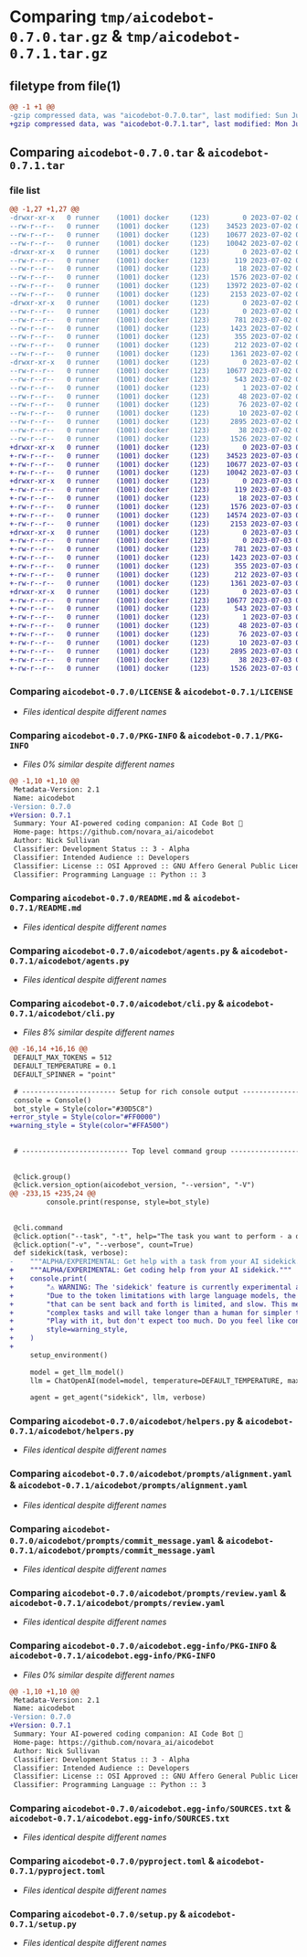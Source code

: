 # Comparing `tmp/aicodebot-0.7.0.tar.gz` & `tmp/aicodebot-0.7.1.tar.gz`

## filetype from file(1)

```diff
@@ -1 +1 @@
-gzip compressed data, was "aicodebot-0.7.0.tar", last modified: Sun Jul  2 04:30:34 2023, max compression
+gzip compressed data, was "aicodebot-0.7.1.tar", last modified: Mon Jul  3 00:21:17 2023, max compression
```

## Comparing `aicodebot-0.7.0.tar` & `aicodebot-0.7.1.tar`

### file list

```diff
@@ -1,27 +1,27 @@
-drwxr-xr-x   0 runner    (1001) docker     (123)        0 2023-07-02 04:30:34.282827 aicodebot-0.7.0/
--rw-r--r--   0 runner    (1001) docker     (123)    34523 2023-07-02 04:30:10.000000 aicodebot-0.7.0/LICENSE
--rw-r--r--   0 runner    (1001) docker     (123)    10677 2023-07-02 04:30:34.278828 aicodebot-0.7.0/PKG-INFO
--rw-r--r--   0 runner    (1001) docker     (123)    10042 2023-07-02 04:30:10.000000 aicodebot-0.7.0/README.md
-drwxr-xr-x   0 runner    (1001) docker     (123)        0 2023-07-02 04:30:34.278828 aicodebot-0.7.0/aicodebot/
--rw-r--r--   0 runner    (1001) docker     (123)      119 2023-07-02 04:30:10.000000 aicodebot-0.7.0/aicodebot/.aicodebot.template
--rw-r--r--   0 runner    (1001) docker     (123)       18 2023-07-02 04:30:10.000000 aicodebot-0.7.0/aicodebot/__init__.py
--rw-r--r--   0 runner    (1001) docker     (123)     1576 2023-07-02 04:30:10.000000 aicodebot-0.7.0/aicodebot/agents.py
--rw-r--r--   0 runner    (1001) docker     (123)    13972 2023-07-02 04:30:10.000000 aicodebot-0.7.0/aicodebot/cli.py
--rw-r--r--   0 runner    (1001) docker     (123)     2153 2023-07-02 04:30:10.000000 aicodebot-0.7.0/aicodebot/helpers.py
-drwxr-xr-x   0 runner    (1001) docker     (123)        0 2023-07-02 04:30:34.278828 aicodebot-0.7.0/aicodebot/prompts/
--rw-r--r--   0 runner    (1001) docker     (123)        0 2023-07-02 04:30:10.000000 aicodebot-0.7.0/aicodebot/prompts/__init__.py
--rw-r--r--   0 runner    (1001) docker     (123)      781 2023-07-02 04:30:10.000000 aicodebot-0.7.0/aicodebot/prompts/alignment.yaml
--rw-r--r--   0 runner    (1001) docker     (123)     1423 2023-07-02 04:30:10.000000 aicodebot-0.7.0/aicodebot/prompts/commit_message.yaml
--rw-r--r--   0 runner    (1001) docker     (123)      355 2023-07-02 04:30:10.000000 aicodebot-0.7.0/aicodebot/prompts/debug.yaml
--rw-r--r--   0 runner    (1001) docker     (123)      212 2023-07-02 04:30:10.000000 aicodebot-0.7.0/aicodebot/prompts/fun_fact.yaml
--rw-r--r--   0 runner    (1001) docker     (123)     1361 2023-07-02 04:30:10.000000 aicodebot-0.7.0/aicodebot/prompts/review.yaml
-drwxr-xr-x   0 runner    (1001) docker     (123)        0 2023-07-02 04:30:34.278828 aicodebot-0.7.0/aicodebot.egg-info/
--rw-r--r--   0 runner    (1001) docker     (123)    10677 2023-07-02 04:30:34.000000 aicodebot-0.7.0/aicodebot.egg-info/PKG-INFO
--rw-r--r--   0 runner    (1001) docker     (123)      543 2023-07-02 04:30:34.000000 aicodebot-0.7.0/aicodebot.egg-info/SOURCES.txt
--rw-r--r--   0 runner    (1001) docker     (123)        1 2023-07-02 04:30:34.000000 aicodebot-0.7.0/aicodebot.egg-info/dependency_links.txt
--rw-r--r--   0 runner    (1001) docker     (123)       48 2023-07-02 04:30:34.000000 aicodebot-0.7.0/aicodebot.egg-info/entry_points.txt
--rw-r--r--   0 runner    (1001) docker     (123)       76 2023-07-02 04:30:34.000000 aicodebot-0.7.0/aicodebot.egg-info/requires.txt
--rw-r--r--   0 runner    (1001) docker     (123)       10 2023-07-02 04:30:34.000000 aicodebot-0.7.0/aicodebot.egg-info/top_level.txt
--rw-r--r--   0 runner    (1001) docker     (123)     2895 2023-07-02 04:30:10.000000 aicodebot-0.7.0/pyproject.toml
--rw-r--r--   0 runner    (1001) docker     (123)       38 2023-07-02 04:30:34.282827 aicodebot-0.7.0/setup.cfg
--rw-r--r--   0 runner    (1001) docker     (123)     1526 2023-07-02 04:30:10.000000 aicodebot-0.7.0/setup.py
+drwxr-xr-x   0 runner    (1001) docker     (123)        0 2023-07-03 00:21:17.648448 aicodebot-0.7.1/
+-rw-r--r--   0 runner    (1001) docker     (123)    34523 2023-07-03 00:20:53.000000 aicodebot-0.7.1/LICENSE
+-rw-r--r--   0 runner    (1001) docker     (123)    10677 2023-07-03 00:21:17.648448 aicodebot-0.7.1/PKG-INFO
+-rw-r--r--   0 runner    (1001) docker     (123)    10042 2023-07-03 00:20:53.000000 aicodebot-0.7.1/README.md
+drwxr-xr-x   0 runner    (1001) docker     (123)        0 2023-07-03 00:21:17.648448 aicodebot-0.7.1/aicodebot/
+-rw-r--r--   0 runner    (1001) docker     (123)      119 2023-07-03 00:20:53.000000 aicodebot-0.7.1/aicodebot/.aicodebot.template
+-rw-r--r--   0 runner    (1001) docker     (123)       18 2023-07-03 00:20:53.000000 aicodebot-0.7.1/aicodebot/__init__.py
+-rw-r--r--   0 runner    (1001) docker     (123)     1576 2023-07-03 00:20:53.000000 aicodebot-0.7.1/aicodebot/agents.py
+-rw-r--r--   0 runner    (1001) docker     (123)    14574 2023-07-03 00:20:53.000000 aicodebot-0.7.1/aicodebot/cli.py
+-rw-r--r--   0 runner    (1001) docker     (123)     2153 2023-07-03 00:20:53.000000 aicodebot-0.7.1/aicodebot/helpers.py
+drwxr-xr-x   0 runner    (1001) docker     (123)        0 2023-07-03 00:21:17.648448 aicodebot-0.7.1/aicodebot/prompts/
+-rw-r--r--   0 runner    (1001) docker     (123)        0 2023-07-03 00:20:53.000000 aicodebot-0.7.1/aicodebot/prompts/__init__.py
+-rw-r--r--   0 runner    (1001) docker     (123)      781 2023-07-03 00:20:53.000000 aicodebot-0.7.1/aicodebot/prompts/alignment.yaml
+-rw-r--r--   0 runner    (1001) docker     (123)     1423 2023-07-03 00:20:53.000000 aicodebot-0.7.1/aicodebot/prompts/commit_message.yaml
+-rw-r--r--   0 runner    (1001) docker     (123)      355 2023-07-03 00:20:53.000000 aicodebot-0.7.1/aicodebot/prompts/debug.yaml
+-rw-r--r--   0 runner    (1001) docker     (123)      212 2023-07-03 00:20:53.000000 aicodebot-0.7.1/aicodebot/prompts/fun_fact.yaml
+-rw-r--r--   0 runner    (1001) docker     (123)     1361 2023-07-03 00:20:53.000000 aicodebot-0.7.1/aicodebot/prompts/review.yaml
+drwxr-xr-x   0 runner    (1001) docker     (123)        0 2023-07-03 00:21:17.648448 aicodebot-0.7.1/aicodebot.egg-info/
+-rw-r--r--   0 runner    (1001) docker     (123)    10677 2023-07-03 00:21:17.000000 aicodebot-0.7.1/aicodebot.egg-info/PKG-INFO
+-rw-r--r--   0 runner    (1001) docker     (123)      543 2023-07-03 00:21:17.000000 aicodebot-0.7.1/aicodebot.egg-info/SOURCES.txt
+-rw-r--r--   0 runner    (1001) docker     (123)        1 2023-07-03 00:21:17.000000 aicodebot-0.7.1/aicodebot.egg-info/dependency_links.txt
+-rw-r--r--   0 runner    (1001) docker     (123)       48 2023-07-03 00:21:17.000000 aicodebot-0.7.1/aicodebot.egg-info/entry_points.txt
+-rw-r--r--   0 runner    (1001) docker     (123)       76 2023-07-03 00:21:17.000000 aicodebot-0.7.1/aicodebot.egg-info/requires.txt
+-rw-r--r--   0 runner    (1001) docker     (123)       10 2023-07-03 00:21:17.000000 aicodebot-0.7.1/aicodebot.egg-info/top_level.txt
+-rw-r--r--   0 runner    (1001) docker     (123)     2895 2023-07-03 00:20:53.000000 aicodebot-0.7.1/pyproject.toml
+-rw-r--r--   0 runner    (1001) docker     (123)       38 2023-07-03 00:21:17.648448 aicodebot-0.7.1/setup.cfg
+-rw-r--r--   0 runner    (1001) docker     (123)     1526 2023-07-03 00:20:53.000000 aicodebot-0.7.1/setup.py
```

### Comparing `aicodebot-0.7.0/LICENSE` & `aicodebot-0.7.1/LICENSE`

 * *Files identical despite different names*

### Comparing `aicodebot-0.7.0/PKG-INFO` & `aicodebot-0.7.1/PKG-INFO`

 * *Files 0% similar despite different names*

```diff
@@ -1,10 +1,10 @@
 Metadata-Version: 2.1
 Name: aicodebot
-Version: 0.7.0
+Version: 0.7.1
 Summary: Your AI-powered coding companion: AI Code Bot 🤖
 Home-page: https://github.com/novara_ai/aicodebot
 Author: Nick Sullivan
 Classifier: Development Status :: 3 - Alpha
 Classifier: Intended Audience :: Developers
 Classifier: License :: OSI Approved :: GNU Affero General Public License v3
 Classifier: Programming Language :: Python :: 3
```

### Comparing `aicodebot-0.7.0/README.md` & `aicodebot-0.7.1/README.md`

 * *Files identical despite different names*

### Comparing `aicodebot-0.7.0/aicodebot/agents.py` & `aicodebot-0.7.1/aicodebot/agents.py`

 * *Files identical despite different names*

### Comparing `aicodebot-0.7.0/aicodebot/cli.py` & `aicodebot-0.7.1/aicodebot/cli.py`

 * *Files 8% similar despite different names*

```diff
@@ -16,14 +16,16 @@
 DEFAULT_MAX_TOKENS = 512
 DEFAULT_TEMPERATURE = 0.1
 DEFAULT_SPINNER = "point"
 
 # ----------------------- Setup for rich console output ---------------------- #
 console = Console()
 bot_style = Style(color="#30D5C8")
+error_style = Style(color="#FF0000")
+warning_style = Style(color="#FFA500")
 
 
 # -------------------------- Top level command group ------------------------- #
 
 
 @click.group()
 @click.version_option(aicodebot_version, "--version", "-V")
@@ -233,15 +235,24 @@
         console.print(response, style=bot_style)
 
 
 @cli.command
 @click.option("--task", "-t", help="The task you want to perform - a description of what you want to do.")
 @click.option("-v", "--verbose", count=True)
 def sidekick(task, verbose):
-    """ALPHA/EXPERIMENTAL: Get help with a task from your AI sidekick."""
+    """ALPHA/EXPERIMENTAL: Get coding help from your AI sidekick."""
+    console.print(
+        "⚠️ WARNING: The 'sidekick' feature is currently experimental and, frankly, it sucks right now. "
+        "Due to the token limitations with large language models, the amount of context "
+        "that can be sent back and forth is limited, and slow. This means that sidekick will struggle with "
+        "complex tasks and will take longer than a human for simpler tasks.\n"
+        "Play with it, but don't expect too much. Do you feel like contributing? 😃",
+        style=warning_style,
+    )
+
     setup_environment()
 
     model = get_llm_model()
     llm = ChatOpenAI(model=model, temperature=DEFAULT_TEMPERATURE, max_tokens=3500, verbose=verbose)
 
     agent = get_agent("sidekick", llm, verbose)
```

### Comparing `aicodebot-0.7.0/aicodebot/helpers.py` & `aicodebot-0.7.1/aicodebot/helpers.py`

 * *Files identical despite different names*

### Comparing `aicodebot-0.7.0/aicodebot/prompts/alignment.yaml` & `aicodebot-0.7.1/aicodebot/prompts/alignment.yaml`

 * *Files identical despite different names*

### Comparing `aicodebot-0.7.0/aicodebot/prompts/commit_message.yaml` & `aicodebot-0.7.1/aicodebot/prompts/commit_message.yaml`

 * *Files identical despite different names*

### Comparing `aicodebot-0.7.0/aicodebot/prompts/review.yaml` & `aicodebot-0.7.1/aicodebot/prompts/review.yaml`

 * *Files identical despite different names*

### Comparing `aicodebot-0.7.0/aicodebot.egg-info/PKG-INFO` & `aicodebot-0.7.1/aicodebot.egg-info/PKG-INFO`

 * *Files 0% similar despite different names*

```diff
@@ -1,10 +1,10 @@
 Metadata-Version: 2.1
 Name: aicodebot
-Version: 0.7.0
+Version: 0.7.1
 Summary: Your AI-powered coding companion: AI Code Bot 🤖
 Home-page: https://github.com/novara_ai/aicodebot
 Author: Nick Sullivan
 Classifier: Development Status :: 3 - Alpha
 Classifier: Intended Audience :: Developers
 Classifier: License :: OSI Approved :: GNU Affero General Public License v3
 Classifier: Programming Language :: Python :: 3
```

### Comparing `aicodebot-0.7.0/aicodebot.egg-info/SOURCES.txt` & `aicodebot-0.7.1/aicodebot.egg-info/SOURCES.txt`

 * *Files identical despite different names*

### Comparing `aicodebot-0.7.0/pyproject.toml` & `aicodebot-0.7.1/pyproject.toml`

 * *Files identical despite different names*

### Comparing `aicodebot-0.7.0/setup.py` & `aicodebot-0.7.1/setup.py`

 * *Files identical despite different names*

